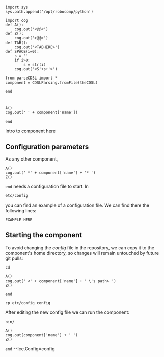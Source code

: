 ```cog

import sys
sys.path.append('/opt/robocomp/python')

import cog
def A():
	cog.out('<@@<')
def Z():
	cog.out('>@@>')
def TAB():
	cog.out('<TABHERE>')
def SPACE(i=0):
	s = ''
	if i>0:
		s = str(i)
	cog.out('<S'+s+'>')

from parseCDSL import *
component = CDSLParsing.fromFile(theCDSL)

```
`end`
#
```cog
A()
cog.out(' ' + component['name'])
```
`end`

Intro to component here


## Configuration parameters
As any other component,
```cog
A()
cog.out(' *' + component['name'] + '* ')
Z()
```
`end`
needs a configuration file to start. In

    etc/config

you can find an example of a configuration file. We can find there the following lines:

    EXAMPLE HERE

    
## Starting the component
To avoid changing the *config* file in the repository, we can copy it to the component's home directory, so changes will remain untouched by future git pulls:

    cd
```cog
A()
cog.out(' <' + component['name'] + ' \'s path> ')
Z()
```
```end```

    cp etc/config config
    
After editing the new config file we can run the component:

    bin/
```cog
A()
cog.out(component['name'] + ' ')
Z()
```
`end`
    --Ice.Config=config

